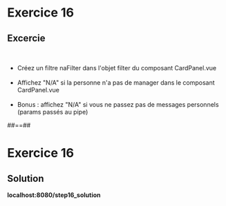 <!-- .slide: class="exercice" -->
# Exercice 16
## Excercie
<br>

- Créez un filtre naFilter dans l'objet filter du composant CardPanel.vue <br><br>
- Affichez "N/A" si la personne n'a pas de manager dans le composant CardPanel.vue<br><br>
- Bonus : affichez "N/A" si vous ne passez pas de messages personnels (params passés au pipe)

##==##

<!-- .slide: class="exercice" -->
# Exercice 16
## Solution
__localhost:8080/step16_solution__
<!-- .element: class="full-center" -->
